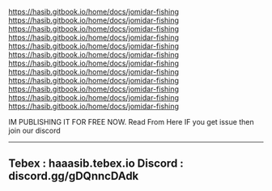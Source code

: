 https://hasib.gitbook.io/home/docs/jomidar-fishing
https://hasib.gitbook.io/home/docs/jomidar-fishing
https://hasib.gitbook.io/home/docs/jomidar-fishing
https://hasib.gitbook.io/home/docs/jomidar-fishing
https://hasib.gitbook.io/home/docs/jomidar-fishing
https://hasib.gitbook.io/home/docs/jomidar-fishing
https://hasib.gitbook.io/home/docs/jomidar-fishing
https://hasib.gitbook.io/home/docs/jomidar-fishing
https://hasib.gitbook.io/home/docs/jomidar-fishing
https://hasib.gitbook.io/home/docs/jomidar-fishing
https://hasib.gitbook.io/home/docs/jomidar-fishing
https://hasib.gitbook.io/home/docs/jomidar-fishing

IM PUBLISHING IT FOR FREE NOW. 
Read From Here
IF you get issue then join our discord 

-------------------------------------
Tebex : haaasib.tebex.io
Discord : discord.gg/gDQnncDAdk
------------------------------------
